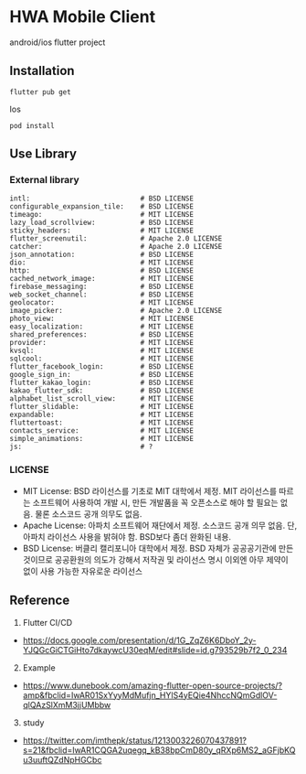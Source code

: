 # HWA Mobile Client
android/ios flutter project

## Installation
```
flutter pub get 
```

Ios
```
pod install
```


## Use Library 

### External library    
    intl:                           # BSD LICENSE
    configurable_expansion_tile:    # BSD LICENSE
    timeago:                        # MIT LICENSE
    lazy_load_scrollview:           # BSD LICENSE
    sticky_headers:                 # MIT LICENSE
    flutter_screenutil:             # Apache 2.0 LICENSE
    catcher:                        # Apache 2.0 LICENSE
    json_annotation:                # BSD LICENSE
    dio:                            # MIT LICENSE
    http:                           # BSD LICENSE
    cached_network_image:           # MIT LICENSE
    firebase_messaging:             # BSD LICENSE
    web_socket_channel:             # BSD LICENSE
    geolocator:                     # MIT LICENSE
    image_picker:                   # Apache 2.0 LICENSE
    photo_view:                     # MIT LICENSE
    easy_localization:              # MIT LICENSE
    shared_preferences:             # BSD LICENSE
    provider:                       # MIT LICENSE
    kvsql:                          # MIT LICENSE
    sqlcool:                        # MIT LICENSE
    flutter_facebook_login:         # BSD LICENSE
    google_sign_in:                 # BSD LICENSE
    flutter_kakao_login:            # BSD LICENSE
    kakao_flutter_sdk:              # BSD LICENSE
    alphabet_list_scroll_view:      # MIT LICENSE
    flutter_slidable:               # MIT LICENSE
    expandable:                     # MIT LICENSE
    fluttertoast:                   # MIT LICENSE 
    contacts_service:               # MIT LICENSE
    simple_animations:              # MIT LICENSE
    js:                             # ?
    
### LICENSE

* MIT License: BSD 라이선스를 기초로 MIT 대학에서 제정. MIT 라이선스를 따르는 소프트웨어 사용하여 개발 시, 만든 개발품을 꼭 오픈소스로 해야 할 필요는 없음. 물론 소스코드 공개 의무도 없음. 
* Apache License: 아파치 소프트웨어 재단에서 제정. 소스코드 공개 의무 없음. 단, 아파치 라이선스 사용을 밝혀야 함. BSD보다 좀더 완화된 내용. 
* BSD License: 버클리 캘리포니아 대학에서 제정. BSD 자체가 공공공기관에 만든 것이므로 공공환원의 의도가 강해서 저작권 및 라이선스 명시 이외엔 아무 제약이 없이 사용 가능한 자유로운 라이선스  

## Reference
1. Flutter CI/CD
 - https://docs.google.com/presentation/d/1G_ZqZ6K6DboY_2y-YJQGcGiCTGiHto7dkaywcU30eqM/edit#slide=id.g793529b7f2_0_234

2. Example
 - https://www.dunebook.com/amazing-flutter-open-source-projects/?amp&fbclid=IwAR01SxYyyMdMufjn_HYlS4yEQie4NhccNQmGdlOV-qlQAzSlXmM3jjUMbbw

3. study
 - https://twitter.com/imthepk/status/1213003226070437891?s=21&fbclid=IwAR1CQGA2uqegq_kB38bpCmD80y_qRXp6MS2_aGFjbKQu3uuftQZdNpHGCbc

